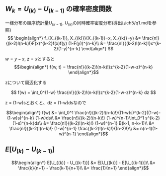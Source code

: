 ## $W_k = U_{(k)} - U_{(k-1)}$ の確率密度関数
一様分布の順序統計量$U_{(k-1)}$, $U_{(k)}$の同時確率密度分布(導出はch5/q1.mdを参照)
$$
\begin{align*}
f_{X_{(k-1)}, X_{(k)}}(X_{(k-1)}=x, X_{(k)}=y) &= \frac{n!}{(k-2)!(n-k)!}F(x)^{k-2}f(x)f(y) (1-F(y))^{n-k}\\
&= \frac{n!}{(k-2)!(n-k)!}x^{k-2}(1-y)^{n-k}
\end{align*}
$$  

$w = y-x$, $z = x$とすると
$$\begin{align*}
f(w, t) = \frac{n!}{(k-2)!(n-k)!}z^{k-2}(1-w-z)^{n-k}
\end{align*}$$

zについて周辺化する

$$
f(w) = \int_0^{1-w} \frac{n!}{(k-2)!(n-k)!}z^{k-2}(1-w-z)^{n-k} dz
$$

z = (1-w)sとおくと、dz = (1-w)dsなので

$$\begin{align*}
f(w) &= \int_0^1 \frac{n!}{(k-2)!(n-k)!}((1-w)s)^{k-2}((1-w)-(1-w)s)^{n-k} (1-w)ds\\
&= \frac{n!}{(k-2)!(n-k)!} (1-w)^{n-1}\int_0^1 s^{k-2} (1-s)^{n-k}ds\\
&= \frac{n!}{(k-2)!(n-k)!} (1-w)^{n-1} B(k-1, n-k+1)\\
&= \frac{n!}{(k-2)!(n-k)!} (1-w)^{n-1}  \frac{(k-2)!(n-k)!}{(n-2)!}\\
&= n(n-1)(1-w)^{n-1}
\end{align*}$$

## $E[U_{(k)} - U_{(k-1)}]$

$$\begin{align*}
E[U_{(k)} - U_{(k-1)}] &= E[U_{(k)}] - E[U_{(k-1)}]\\
&= \frac{k}{n+1} - \frac{k-1}{n+1}\\
&= \frac{1}{n+1}
\end{align*}$$
